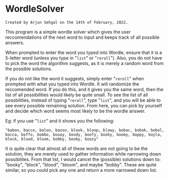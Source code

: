 # WordleSolver

```Created by Arjun Sehgal on the 14th of February, 2022.```

This program is a simple wordle solver which gives the user reccomendations of the next word to input and keeps track of all possible answers.

When prompted to enter the word you typed into Wordle, ensure that it is a 5-letter word (unless you type in "```list```" or "```reroll```"). Also, you do not have to pick the word the algorithm suggests, as it is merely a random word from the possible solutions.

If you do not like the word it suggests, simply enter "```reroll```" when prompted with what you typed into Wordle. It will randomize the reccomended word.
If you do this, and it gives you the same word, then the list of all possibilities would likely be quite small. To see the list of all possbilities, instead of typing "```reroll```", type "```list```", and you will be able to see every possible remaining solution. From here, you can pick by yourself and decide which word seems most likely to be the wordle answer.

Eg: if you use "```list```" and it shows you the following:

```"baboo, bacco, baloo, bazoo, blook, bloop, blowy, bobac, bobak, bobol, bocca, boffo, bombo, booay, boody, boofy, booky, boomy, boppy, boyla, block, blood, bloom, bobby, booby, boozy"```

It is quite clear that almost all of these words are not going to be the solution, they are merely used to gather information while narrowing down possibilites. From that list, I would cancel the (possible) solutions down to: "booky", "block", "blood", "bloom", and maybe "bobby". These are quite similar, so you could pick any one and return a more narrowed down list.

